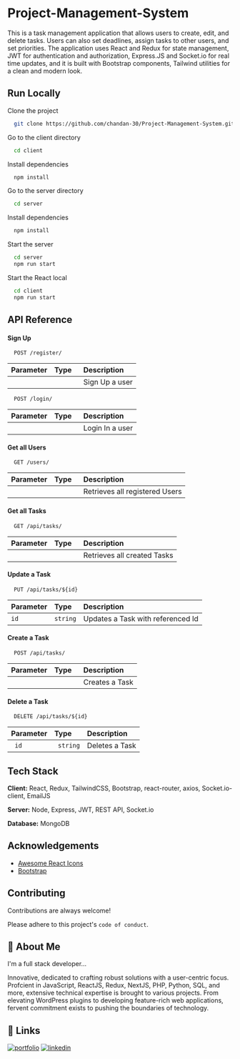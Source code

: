 
# Project-Management-System

This is a task management application that allows users to create, edit, and delete tasks. Users can also set deadlines, assign tasks to other users, and set priorities. The application uses React and Redux for state management, JWT for authentication and authorization, Express.JS and Socket.io for real time updates, and it is built with Bootstrap components, Tailwind utilities for a clean and modern look.


## Run Locally

Clone the project

```bash
  git clone https://github.com/chandan-30/Project-Management-System.git
```

Go to the client directory

```bash
  cd client
```

Install dependencies

```bash
  npm install
```
Go to the server directory

```bash
  cd server
```

Install dependencies

```bash
  npm install
```

Start the server

```bash
  cd server
  npm run start
```

Start the React local
```bash
  cd client
  npm run start
```


## API Reference

#### Sign Up

```http
  POST /register/
```
| Parameter | Type     | Description                       |
| :-------- | :------- | :-------------------------------- |
| `  `      | `      ` | Sign Up a user       |


```http
  POST /login/
```
| Parameter | Type     | Description                       |
| :-------- | :------- | :-------------------------------- |
| `  `      | `      ` | Login In a user       |



#### Get all Users

```http
  GET /users/
```
| Parameter | Type     | Description                       |
| :-------- | :------- | :-------------------------------- |
| `  `      | `      ` | Retrieves all registered Users       |

#### Get all Tasks

```http
  GET /api/tasks/
```

| Parameter | Type     | Description                       |
| :-------- | :------- | :-------------------------------- |
| `    `    | `      ` | Retrieves all created Tasks       |


#### Update a Task

```http
  PUT /api/tasks/${id}
```

| Parameter | Type     | Description                       |
| :-------- | :------- | :-------------------------------- |
| ` id `    | `string` | Updates a Task with referenced Id |


#### Create a Task

```http
  POST /api/tasks/
```

| Parameter | Type     | Description                       |
| :-------- | :------- | :-------------------------------- |
| `    `    | `      ` | Creates a Task                    |


#### Delete a Task

```http
  DELETE /api/tasks/${id}
```

| Parameter | Type     | Description                       |
| :-------- | :------- | :-------------------------------- |
| `  id  `    | `  string ` | Deletes a Task                    |
## Tech Stack

**Client:** React, Redux, TailwindCSS, Bootstrap, react-router, axios, Socket.io-client, EmailJS

**Server:** Node, Express, JWT, REST API, Socket.io

**Database:** MongoDB


## Acknowledgements

 - [Awesome React Icons](https://react-icons.github.io/)
 - [Bootstrap](https://getbootstrap.com/docs/5.3)



## Contributing

Contributions are always welcome!

Please adhere to this project's `code of conduct`.


## 🚀 About Me
I'm a full stack developer...

Innovative, dedicated to crafting robust solutions with a user-centric focus. Profcient in
JavaScript, ReactJS, Redux, NextJS, PHP, Python, SQL, and more, extensive technical expertise is brought to various projects.
From elevating WordPress plugins to developing feature-rich web applications, fervent commitment exists to pushing the
boundaries of technology. 
## 🔗 Links
[![portfolio](https://img.shields.io/badge/my_portfolio-000?style=for-the-badge&logo=ko-fi&logoColor=white)](https://chandan-30.github.io/portfolio/)
[![linkedin](https://img.shields.io/badge/linkedin-0A66C2?style=for-the-badge&logo=linkedin&logoColor=white)](https://linkedin.com/in/sai-chandan-yata-4a50b01a2/)

